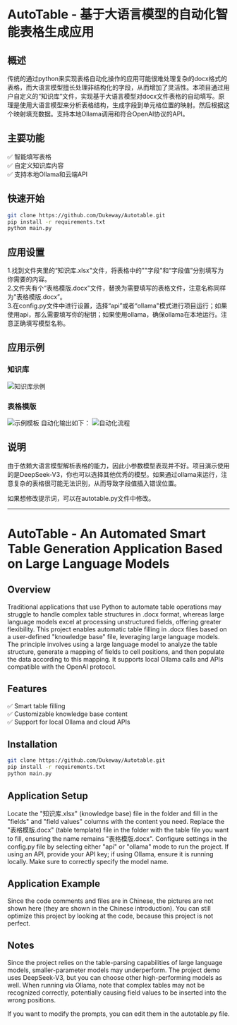 # AutoTable - 基于大语言模型的自动化智能表格生成应用

## 概述
传统的通过python来实现表格自动化操作的应用可能很难处理复杂的docx格式的表格，而大语言模型擅长处理非结构化的字段，从而增加了灵活性。本项目通过用户自定义的“知识库”文件，实现基于大语言模型对docx文件表格的自动填写。原理是使用大语言模型来分析表格结构，生成字段到单元格位置的映射。然后根据这个映射填充数据。支持本地Ollama调用和符合OpenAI协议的API。

## 主要功能
✅ 智能填写表格\
✅ 自定义知识库内容\
✅ 支持本地Ollama和云端API

## 快速开始
```bash
git clone https://github.com/Dukeway/Autotable.git
pip install -r requirements.txt
python main.py
```
## 应用设置
1.找到文件夹里的“知识库.xlsx"文件，将表格中的""字段"和“字段值”分别填写为你需要的内容。\
2.文件夹有个“表格模版.docx"文件，替换为需要填写的表格文件，注意名称同样为"表格模版.docx”。\
3.在config.py文件中进行设置，选择“api”或者“ollama"模式进行项目运行；如果使用api，那么需要填写你的秘钥；如果使用ollama，确保ollama在本地运行。注意正确填写模型名称。
## 应用示例
### 知识库

![知识库示例](figures/知识库示例.png)

### 表格模版
![示例模板](figures/word模版示例.png)
自动化输出如下：
![自动化流程](figures/自动填表示例.png)

## 说明
由于依赖大语言模型解析表格的能力，因此小参数模型表现并不好。项目演示使用的是DeepSeek-V3，你也可以选择其他优秀的模型。如果通过ollama来运行，注意复杂的表格很可能无法识别，从而导致字段值插入错误位置。

如果想修改提示词，可以在autotable.py文件中修改。

---

# AutoTable - An Automated Smart Table Generation Application Based on Large Language Models

## Overview
Traditional applications that use Python to automate table operations may struggle to handle complex table structures in .docx format, whereas large language models excel at processing unstructured fields, offering greater flexibility. This project enables automatic table filling in .docx files based on a user-defined "knowledge base" file, leveraging large language models. The principle involves using a large language model to analyze the table structure, generate a mapping of fields to cell positions, and then populate the data according to this mapping. It supports local Ollama calls and APIs compatible with the OpenAI protocol.

## Features
✅ Smart table filling\
✅ Customizable knowledge base content\
✅ Support for local Ollama and cloud APIs

## Installation
```bash
git clone https://github.com/Dukeway/Autotable.git
pip install -r requirements.txt
python main.py
```

## Application Setup
Locate the "知识库.xlsx" (knowledge base) file in the folder and fill in the "fields" and "field values" columns with the content you need.
Replace the "表格模版.docx" (table template) file in the folder with the table file you want to fill, ensuring the name remains "表格模版.docx".
Configure settings in the config.py file by selecting either "api" or "ollama" mode to run the project. If using an API, provide your API key; if using Ollama, ensure it is running locally. Make sure to correctly specify the model name.

## Application Example
Since the code comments and files are in Chinese, the pictures are not shown here (they are shown in the Chinese introduction). You can still optimize this project by looking at the code, because this project is not perfect.
## Notes
Since the project relies on the table-parsing capabilities of large language models, smaller-parameter models may underperform. The project demo uses DeepSeek-V3, but you can choose other high-performing models as well. When running via Ollama, note that complex tables may not be recognized correctly, potentially causing field values to be inserted into the wrong positions.

If you want to modify the prompts, you can edit them in the autotable.py file.
